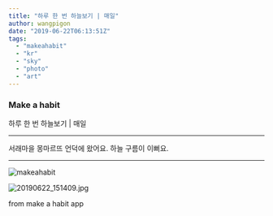 ```yaml
---
title: "하루 한 번 하늘보기 | 매일"
author: wangpigon
date: "2019-06-22T06:13:51Z"
tags:
  - "makeahabit"
  - "kr"
  - "sky"
  - "photo"
  - "art"
---
```

### Make a habit

하루 한 번 하늘보기 | 매일

---

서래마을 몽마르뜨 언덕에 왔어요.
하늘 구름이 이뻐요.

---

![makeahabit](https://steemitimages.com/300x0/https://s3.ap-northeast-2.amazonaws.com/img.passionbull.net/public/wangpigon/1561184028.jpg)

![20190622_151409.jpg](https://files.steempeak.com/file/steempeak/wangpigon/kkwlUG80-20190622_151409.jpg)

from make a habit app